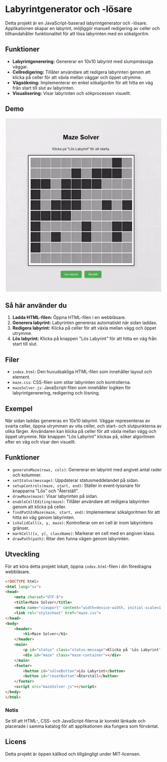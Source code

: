 # Labyrintgenerator och -lösare

Detta projekt är en JavaScript-baserad labyrintgenerator och -lösare. Applikationen skapar en labyrint, möjliggör manuell redigering av celler och tillhandahåller funktionalitet för att lösa labyrinten med en sökalgoritm.

## Funktioner

- **Labyrintgenerering:** Genererar en 10x10 labyrint med slumpmässiga väggar.
- **Cellredigering:** Tillåter användare att redigera labyrinten genom att klicka på celler för att växla mellan väggar och öppet utrymme.
- **Vägsökning:** Implementerar en enkel sökalgoritm för att hitta en väg från start till slut av labyrinten.
- **Visualisering:** Visar labyrinten och sökprocessen visuellt.

## Demo

<p align="center">
  <img src="mazeAntongif.gif" alt="Demo av labyrinten" width="500"/>
</p>

## Så här använder du

1. **Ladda HTML-filen:** Öppna HTML-filen i en webbläsare.
2. **Generera labyrint:** Labyrinten genereras automatiskt när sidan laddas.
3. **Redigera labyrint:** Klicka på celler för att växla mellan vägg och öppet utrymme.
4. **Lös labyrint:** Klicka på knappen "Lös Labyrint" för att hitta en väg från start till slut.

## Filer

- `index.html`: Den huvudsakliga HTML-filen som innehåller layout och element.
- `maze.css`: CSS-filen som stilar labyrinten och kontrollerna.
- `mazeSolver.js`: JavaScript-filen som innehåller logiken för labyrintgenerering, redigering och lösning.

## Exempel

När sidan laddas genereras en 10x10 labyrint. Väggar representeras av svarta celler, öppna utrymmen av vita celler, och start- och slutpunkterna av olika färger. Användaren kan klicka på celler för att växla mellan vägg och öppet utrymme. När knappen "Lös Labyrint" klickas på, söker algoritmen efter en väg och visar den visuellt.

## Funktioner

- `generateMaze(rows, cols)`: Genererar en labyrint med angivet antal rader och kolumner.
- `setStatus(message)`: Uppdaterar statusmeddelandet på sidan.
- `setupControls(maze, start, end)`: Ställer in event-lyssnare för knapparna "Lös" och "Återställ".
- `drawMaze(maze)`: Visar labyrinten på sidan.
- `enableCellEditing(maze)`: Tillåter användare att redigera labyrinten genom att klicka på celler.
- `findPathInMaze(maze, start, end)`: Implementerar sökalgoritmen för att hitta en väg genom labyrinten.
- `isValidCell(x, y, maze)`: Kontrollerar om en cell är inom labyrintens gränser.
- `markCell([x, y], className)`: Markerar en cell med en angiven klass.
- `drawPath(path)`: Ritar den funna vägen genom labyrinten.

## Utveckling

För att köra detta projekt lokalt, öppna `index.html`-filen i din föredragna webbläsare.

```html
<!DOCTYPE html>
<html lang="sv">
<head>
    <meta charset="UTF-8">
    <title>Maze Solver</title>
    <meta name="viewport" content="width=device-width, initial-scale=1.0">
    <link rel="stylesheet" href="maze.css">
</head>
<body>
    <header>
        <h1>Maze Solver</h1>
    </header>
    <main>
        <p id="status" class="status-message">Klicka på 'Lös Labyrint' för att starta.</p>
        <div id="maze" class="maze-container"></div>
    </main>
    <footer>
        <button id="solveButton">Lös Labyrint</button>
        <button id="resetButton">Återställ</button>
    </footer>
    <script src="mazeSolver.js"></script>
</body>
</html>
```

### Notis

Se till att HTML-, CSS- och JavaScript-filerna är korrekt länkade och placerade i samma katalog för att applikationen ska fungera som förväntat.

## Licens

Detta projekt är öppen källkod och tillgängligt under MIT-licensen.
